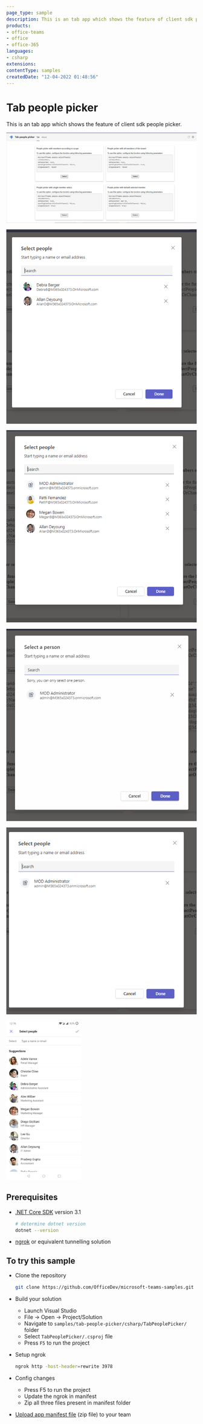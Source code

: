 ```yaml
---
page_type: sample
description: This is an tab app which shows the feature of client sdk people picker.
products:
- office-teams
- office
- office-365
languages:
- csharp
extensions:
contentType: samples
createdDate: "12-04-2022 01:48:56"
---
```


# Tab people picker

This is an tab app which shows the feature of client sdk people picker.

![tab](TabPeoplePicker/Images/Tab.PNG)

![scope vise search](TabPeoplePicker/Images/ScopeSearch.PNG)

![All memberes of organisation search](TabPeoplePicker/Images/AllMemberesOfOrganisationSearch.PNG)

![Single select](TabPeoplePicker/Images/SingleSelect.PNG)

![Set selected search](TabPeoplePicker/Images/SetSelectedSearch.PNG)

![Mobile View](TabPeoplePicker/Images/MobileView.PNG)

## Prerequisites

- [.NET Core SDK](https://dotnet.microsoft.com/download) version 3.1

  ```bash
  # determine dotnet version
  dotnet --version
  ```

- [ngrok](https://ngrok.com/) or equivalent tunnelling solution

## To try this sample
  
- Clone the repository 
   ```bash
   git clone https://github.com/OfficeDev/microsoft-teams-samples.git
   ```

- Build your solution

  - Launch Visual Studio
  - File -> Open -> Project/Solution
  - Navigate to `samples/tab-people-picker/csharp/TabPeoplePicker/` folder
  - Select `TabPeoplePicker/.csproj` file
  - Press `F5` to run the project

- Setup ngrok
  ```bash
  ngrok http -host-header=rewrite 3978
  ```

- Config changes
   - Press F5 to run the project
   - Update the ngrok in manifest
   - Zip all three files present in manifest folder

- [Upload app manifest file](https://docs.microsoft.com/en-us/microsoftteams/platform/concepts/deploy-and-publish/apps-upload#load-your-package-into-teams) (zip file) to your team
